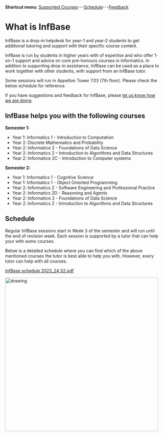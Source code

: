 **Shortcut menu**: [Supported Courses](#supported-courses)---[Schedule](#schedule)---[Feedback](feedback.html)

# What is InfBase

InfBase is a drop-in helpdesk for year-1 and year-2 students to get additional tutoring and support with their specific course content.

InfBase is run by students in higher years with of expertise and who offer 1-on-1 support and advice on core pre-honours courses in Informatics. In addition to supporting drop-in assistance, InfBase can be used as a place to work together with other students, with support from an InfBase tutor.

Some sessions will run in Appelton Tower 7.03 (7th floor). Please check the below schedule for reference. 

If you have suggestions and feedback for InfBase, please [let us know how we are doing](feedback.html).

## InfBase helps you with the following courses 

__Semester 1:__
* Year 1: Informatics 1 - Introduction to Computation
* Year 2: Discrete Mathematics and Probability
* Year 2: Informatice 2 - Foundations of Data Science
* Year 2: Informatics 2 – Introduction to Algorithms and Data Structures
* Year 2: Informatice 2C - Introduction to Computer systems

__Semester 2:__
* Year 1: Informatics 1 - Cognitive Science
* Year 1: Informatics 1 - Object Oriented Programming
* Year 2: Informatics 2 - Software Engineering and Professional Practice
* Year 2: Informatics 2D - Reasoning and Agents
* Year 2: Informatice 2 - Foundations of Data Science
* Year 2: Informatics 2 - Introduction to Algorithms and Data Structures

## Schedule

Regular InfBase sessions start in Week 3 of the semester and will run until the end of revision week. Each session is supported by a tutor that can help your with *some* courses.

Below is a detailed schedule where you can find which of the above mentioned courses the tutor is best able to help you with. However, every tutor can help with all courses. 

[InfBase schedule 2023_24 S2.pdf](https://github.com/infbase-learningsupport/infbase-learningsupport.github.io/files/14062932/InfBase.schedule.2023_24.S2.pdf)

<img src="https://github.com/infbase-learningsupport/infbase-learningsupport.github.io/files/14062932/InfBase.schedule.2023_24.S2.pdf" alt="drawing" width="500"/>
